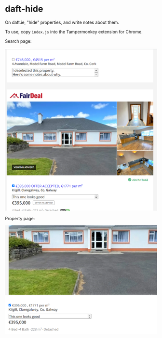 # daft-hide

On daft.ie, "hide" properties, and write notes about them.

To use, copy `index.js` into the Tampermonkey extension for Chrome.

Search page:

![search page](search.png)

Property page:

![property page](property.png)
